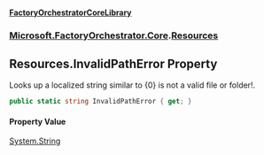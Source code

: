 #### [FactoryOrchestratorCoreLibrary](./FactoryOrchestratorCoreLibrary.md 'FactoryOrchestratorCoreLibrary')
### [Microsoft.FactoryOrchestrator.Core](./Microsoft-FactoryOrchestrator-Core.md 'Microsoft.FactoryOrchestrator.Core').[Resources](./Microsoft-FactoryOrchestrator-Core-Resources.md 'Microsoft.FactoryOrchestrator.Core.Resources')
## Resources.InvalidPathError Property
Looks up a localized string similar to {0} is not a valid file or folder!.  
```csharp
public static string InvalidPathError { get; }
```
#### Property Value
[System.String](https://docs.microsoft.com/en-us/dotnet/api/System.String 'System.String')  
